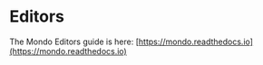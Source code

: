 ---
---
# Editors

The Mondo Editors guide is here: [https://mondo.readthedocs.io](https://mondo.readthedocs.io)